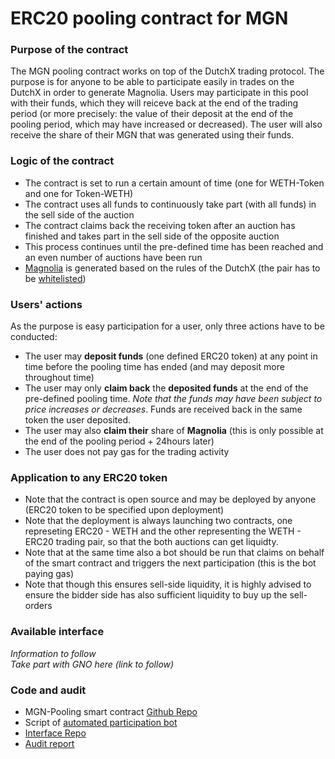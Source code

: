 # ERC20 pooling contract for MGN

### Purpose of the contract
The MGN pooling contract works on top of the DutchX trading protocol. The purpose is for anyone to be able to participate easily in trades on the DutchX in order to generate Magnolia. 
Users may participate in this pool with their funds, which they will reiceve back at the end of the trading period (or more precisely: the value of their deposit at the end of the pooling period, which may have increased or decreased). 
The user will also receive the share of their MGN that was generated using their funds.

### Logic of the contract
- The contract is set to run a certain amount of time (one for WETH-Token and one for Token-WETH)
- The contract uses all funds to continuously take part (with all funds) in the sell side of the auction
- The contract claims back the receiving token after an auction has finished and takes part in the sell side of the opposite auction
- This process continues until the pre-defined time has been reached and an even number of auctions have  been run
- [Magnolia](https://dutchx.readthedocs.io/en/latest/mechanism.html#magnolia) is generated based on the rules of the DutchX (the pair has to be [whitelisted](https://dutchx.readthedocs.io/en/latest/mechanism.html#whitelist))

### Users' actions
As the purpose is easy participation for a user, only three actions have to be conducted:
- The user may **deposit funds** (one defined ERC20 token) at any point in time before the pooling time has ended (and may deposit more throughout time)
- The user may only **claim back** the **deposited funds** at the end of the pre-defined pooling time. *Note that the funds may have been subject to price increases or decreases*. Funds are received back in the same token the user deposited.
- The user may also **claim their** share of **Magnolia** (this is only possible at the end of the pooling period + 24hours later)
- The user does not pay gas for the trading activity

### Application to any ERC20 token
- Note that the contract is open source and may be deployed by anyone (ERC20 token to be specified upon deployment)
- Note that the deployment is always launching two contracts, one represeting ERC20 - WETH and the other representing the WETH - ERC20 trading pair, so that the both auctions can get liquidty. 
- Note that at the same time also a bot should be run that claims on behalf of the smart contract and triggers the next participation (this is the bot paying gas) 
- Note that though this ensures sell-side liquidity, it is highly advised to ensure the bidder side has also sufficient liquidity to buy up the sell-orders

### Available interface
*Information to follow*  
*Take part with GNO here (link to follow)*

### Code and audit
- MGN-Pooling smart contract [Github Repo](https://github.com/gnosis/dx-mgn-pool)
- Script of [automated participation bot](https://github.com/gnosis/dx-mgn-pool/tree/master/scripts)  
- [Interface Repo](https://github.com/gnosis/dx-mgn-pool-react)
- [Audit report](https://github.com/g0-group/Audits/blob/master/DX-MGN-POOL.md)
